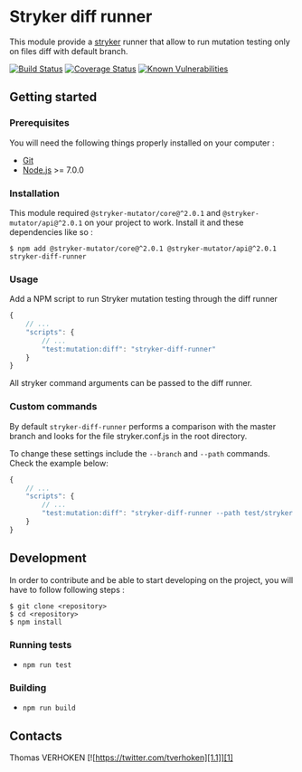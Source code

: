 # Stryker diff runner

This module provide a [stryker](https://github.com/stryker-mutator) runner that allow to run mutation testing only on files diff with default branch.

[![Build Status](https://travis-ci.com/tverhoken/stryker-diff-runner.svg?branch=master)](https://travis-ci.org/tverhoken/stryker-diff-runner)
[![Coverage Status](https://coveralls.io/repos/github/tverhoken/stryker-diff-runner/badge.svg?branch=master)](https://coveralls.io/github/tverhoken/stryker-diff-runner?branch=master)
[![Known Vulnerabilities](https://snyk.io/test/github/tverhoken/stryker-diff-runner/badge.svg?targetFile=package.json)](https://snyk.io/test/github/tverhoken/stryker-diff-runner?targetFile=package.json)

## Getting started

### Prerequisites

You will need the following things properly installed on your computer :

* [Git](https://git-scm.com/)
* [Node.js](https://nodejs.org/) >= 7.0.0

### Installation

This module required `@stryker-mutator/core@^2.0.1` and `@stryker-mutator/api@^2.0.1` on your project to work. Install it and these dependencies like so :

```
$ npm add @stryker-mutator/core@^2.0.1 @stryker-mutator/api@^2.0.1 stryker-diff-runner
```

### Usage

Add a NPM script to run Stryker mutation testing through the diff runner

```javascript
{
    // ...
    "scripts": {
        // ...
        "test:mutation:diff": "stryker-diff-runner"
    }
}
```

All stryker command arguments can be passed to the diff runner.

### Custom commands

By default `stryker-diff-runner` performs a comparison with the master branch and looks for the file stryker.conf.js in the root directory.

To change these settings include the `--branch` and `--path` commands. Check the example below:

```javascript
{
    // ...
    "scripts": {
        // ...
        "test:mutation:diff": "stryker-diff-runner --path test/stryker.conf.js --branch main"
    }
}
```

## Development

In order to contribute and be able to start developing on the project, you will have to follow following steps :

```
$ git clone <repository>
$ cd <repository>
$ npm install
```

### Running tests

* `npm run test`

### Building

* `npm run build`

## Contacts

Thomas VERHOKEN [![https://twitter.com/tverhoken][1.1]][1]

[1]: https://twitter.com/tverhoken
[1.1]: http://i.imgur.com/wWzX9uB.png